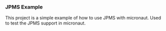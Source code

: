 ### JPMS Example
This project is a simple example of how to use JPMS with micronaut. Used to test the JPMS support in micronaut.
